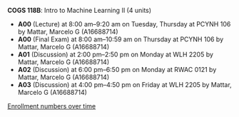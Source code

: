 **COGS 118B**: Intro to Machine Learning II (4 units)

- **A00** (Lecture) at 8:00 am–9:20 am on Tuesday, Thursday at PCYNH 106 by Mattar, Marcelo G (A16688714)
- **A00** (Final Exam) at 8:00 am–10:59 am on Thursday at PCYNH 106 by Mattar, Marcelo G (A16688714)
- **A01** (Discussion) at 2:00 pm–2:50 pm on Monday at WLH 2205 by Mattar, Marcelo G (A16688714)
- **A02** (Discussion) at 6:00 pm–6:50 pm on Monday at RWAC 0121 by Mattar, Marcelo G (A16688714)
- **A03** (Discussion) at 4:00 pm–4:50 pm on Friday at WLH 2205 by Mattar, Marcelo G (A16688714)

[Enrollment numbers over time](./COGS118B.tsv)
